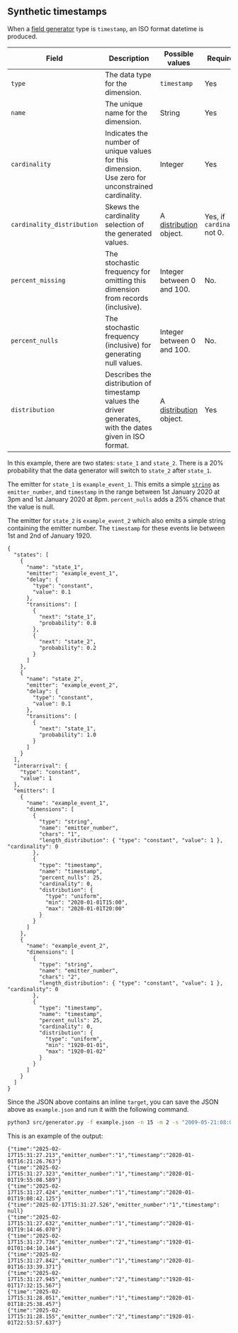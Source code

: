 ## Synthetic timestamps

When a [field generator](./fieldgen.md) type is `timestamp`, an ISO format datetime is produced.

| Field | Description | Possible values | Required? | Default |
|---|---|---|---|---|
| `type` | The data type for the dimension. | `timestamp` | Yes ||
| `name` | The unique name for the dimension. | String | Yes ||
| `cardinality` | Indicates the number of unique values for this dimension. Use zero for unconstrained cardinality. | Integer | Yes ||
| `cardinality_distribution` | Skews the cardinality selection of the generated values. | A [distribution](./distributions.md) object. | Yes, if `cardinality` not 0.||
| `percent_missing` | The stochastic frequency for omitting this dimension from records (inclusive). | Integer between 0 and 100. | No. | 0 |
| `percent_nulls` | The stochastic frequency (inclusive) for generating null values. | Integer between 0 and 100. | No. | 0 |
| `distribution` | Describes the distribution of timestamp values the driver generates, with the dates given in ISO format. | A [distribution](./distributions.md) object. | Yes ||

In this example, there are two states: `state_1` and `state_2`. There is a 20% probability that the data generator will switch to `state_2` after `state_1`.

The emitter for `state_1` is `example_event_1`. This emits a simple [`string`](#string) as `emitter_number`, and `timestamp` in the range between 1st January 2020 at 3pm and 1st January 2020 at 8pm. `percent_nulls` adds a 25% chance that the value is null.

The emitter for `state_2` is `example_event_2` which also emits a simple string containing the emitter number. The `timestamp` for these events lie between 1st and 2nd of January 1920.

```
{
  "states": [
    {
      "name": "state_1",
      "emitter": "example_event_1",
      "delay": {
        "type": "constant",
        "value": 0.1
      },
      "transitions": [
        {
          "next": "state_1",
          "probability": 0.8
        },
        {
          "next": "state_2",
          "probability": 0.2
        }
      ]
    },
    {
      "name": "state_2",
      "emitter": "example_event_2",
      "delay": {
        "type": "constant",
        "value": 0.1
      },
      "transitions": [
        {
          "next": "state_1",
          "probability": 1.0
        }
      ]
    }
  ],
  "interarrival": {
    "type": "constant",
    "value": 1
  },
  "emitters": [
    {
      "name": "example_event_1",
      "dimensions": [
        {
          "type": "string",
          "name": "emitter_number",
          "chars": "1",
          "length_distribution": { "type": "constant", "value": 1 }, "cardinality": 0
        },
        {
          "type": "timestamp",
          "name": "timestamp",
          "percent_nulls": 25,
          "cardinality": 0,
          "distribution": {
            "type": "uniform",
            "min": "2020-01-01T15:00",
            "max": "2020-01-01T20:00"
          }
        }
      ]
    },
    {
      "name": "example_event_2",
      "dimensions": [
        {
          "type": "string",
          "name": "emitter_number",
          "chars": "2",
          "length_distribution": { "type": "constant", "value": 1 }, "cardinality": 0
        },
        {
          "type": "timestamp",
          "name": "timestamp",
          "percent_nulls": 25,
          "cardinality": 0,
          "distribution": {
            "type": "uniform",
            "min": "1920-01-01",
            "max": "1920-01-02"
          }
        }
      ]
    }
  ]
}
```

Since the JSON above contains an inline `target`, you can save the JSON above as `example.json` and run it with the following command.

```bash
python3 src/generator.py -f example.json -n 15 -m 2 -s "2009-05-21:08:00:10"
```

This is an example of the output:

```
{"time":"2025-02-17T15:31:27.213","emitter_number":"1","timestamp":"2020-01-01T16:21:26.763"}
{"time":"2025-02-17T15:31:27.323","emitter_number":"1","timestamp":"2020-01-01T19:55:08.589"}
{"time":"2025-02-17T15:31:27.424","emitter_number":"1","timestamp":"2020-01-01T19:08:42.125"}
{"time":"2025-02-17T15:31:27.526","emitter_number":"1","timestamp": null}
{"time":"2025-02-17T15:31:27.632","emitter_number":"1","timestamp":"2020-01-01T19:14:46.070"}
{"time":"2025-02-17T15:31:27.736","emitter_number":"2","timestamp":"1920-01-01T01:04:10.144"}
{"time":"2025-02-17T15:31:27.842","emitter_number":"1","timestamp":"2020-01-01T16:33:39.371"}
{"time":"2025-02-17T15:31:27.945","emitter_number":"2","timestamp":"1920-01-01T17:32:15.567"}
{"time":"2025-02-17T15:31:28.051","emitter_number":"1","timestamp":"2020-01-01T18:25:38.457"}
{"time":"2025-02-17T15:31:28.155","emitter_number":"2","timestamp":"1920-01-01T22:53:57.637"}
```
